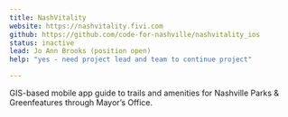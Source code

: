 ```yaml
---
title: NashVitality
website: https://nashvitality.fivi.com
github: https://github.com/code-for-nashville/nashvitality_ios
status: inactive
lead: Jo Ann Brooks (position open)
help: "yes - need project lead and team to continue project"

---
```

GIS-based mobile app guide to trails and amenities for Nashville Parks & Greenfeatures through Mayor’s Office.
